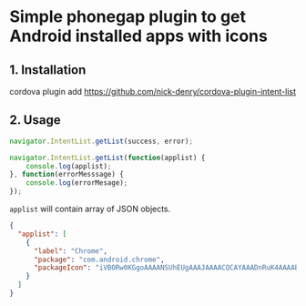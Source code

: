 # Simple phonegap plugin to get Android installed apps with icons

## 1. Installation

cordova plugin add https://github.com/nick-denry/cordova-plugin-intent-list

## 2. Usage

```js
navigator.IntentList.getList(success, error);
```

```js
navigator.IntentList.getList(function(applist) {
    console.log(applist);    
}, function(errorMesssage) {
    console.log(errorMesage);
});
```

`applist` will contain array of JSON objects.

```json
{
  "applist": [
    {
      "label": "Chrome",
      "package": "com.android.chrome",
      "packageIcon": "iVBORw0KGgoAAAANSUhEUgAAAJAAAACQCAYAAADnRuK4AAAABHNCSVQICAgIfAhkiAAAIABJREF..."
    }
  ]
}
```
